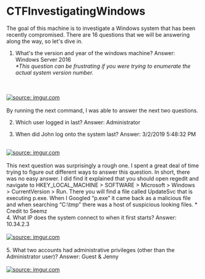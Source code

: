 # CTFInvestigatingWindows

The goal of this machine is to investigate a Windows system that has been recently compromised. There are 16 questions that we will be answering along the way, so let's dive in. 

1. What's the version and year of the windows machine? Answer: Windows Server 2016<br>
<i>*This question can be frustrating if you were trying to enumerate the actual system version number.</i>
<br>
<br>
<a href="https://imgur.com/aTgUwbe"><img src="https://i.imgur.com/aTgUwbe.jpg" title="source: imgur.com" /></a>
<br>
<br>
By running the next command, I was able to answer the next two questions. 

2. Which user logged in last? Answer: Administrator 

3. When did John log onto the system last? Answer: 3/2/2019 5:48:32 PM
<br>
<a href="https://imgur.com/OBhkSvY"><img src="https://i.imgur.com/OBhkSvY.jpg" title="source: imgur.com" /></a>
<br>
<br>
This next question was surprisingly a rough one. I spent a great deal of time trying to figure out different ways to answer this question. In short, there was no easy answer. I did find it explained that you should open regedit and navigate to HKEY_LOCAL_MACHINE > SOFTWARE > Microsoft > Windows > CurrentVersion > Run. There you will find a file called UpdateSvc that is executing p.exe. When I Googled “p.exe” it came back as a malicious file and when searching “C:\tmp” there was a host of suspicious looking files. * Credit to Seemz 
<br>
4. What IP does the system connect to when it first starts? Answer: 10.34.2.3 
<br>
<br>
<a href="https://imgur.com/6BfoKCT"><img src="https://i.imgur.com/6BfoKCT.jpg" title="source: imgur.com" /></a>
<br>
<br>
5. What two accounts had administrative privileges (other than the Administrator user)? Answer: Guest & Jenny
<br>
<br>
<a href="https://imgur.com/s56jvHB"><img src="https://i.imgur.com/s56jvHB.jpg" title="source: imgur.com" /></a>
<br>
<br>





